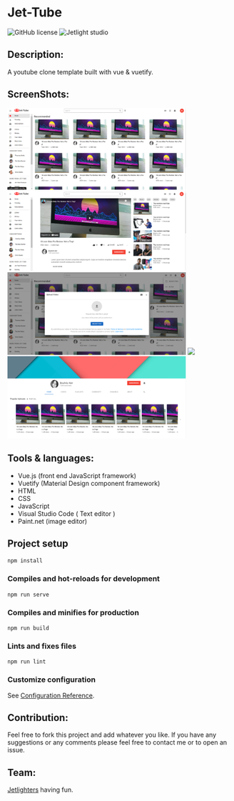 # Jet-Tube

![GitHub license](https://img.shields.io/github/license/Mohammed-Benotmane/Tower-Defense-Game.svg)
![Jetlight studio](https://img.shields.io/badge/Made%20by-Jetlight%20studio-blue.svg?color=082544)

## Description:
 A youtube clone template built with vue & vuetify.

## ScreenShots:
<img src="screenshots/1.png" width=400 /> <img src="screenshots/2.png" width=400 />
<img src="screenshots/4.png" width=400 /> <img src="screenshots/6.png" width=400 />
<img src="screenshots/3.png" width=400 />

## Tools & languages:
* Vue.js (front end JavaScript framework)
* Vuetify (Material Design component framework)
* HTML
* CSS
* JavaScript
* Visual Studio Code ( Text editor )
* Paint.net (image editor)


## Project setup
```
npm install
```

### Compiles and hot-reloads for development
```
npm run serve
```

### Compiles and minifies for production
```
npm run build
```

### Lints and fixes files
```
npm run lint
```

### Customize configuration
See [Configuration Reference](https://cli.vuejs.org/config/).

## Contribution:
Feel free to fork this project and add whatever you like. If you have any suggestions or any comments please feel free to contact me or to open an issue.

## Team:
[Jetlighters](https://github.com/JetLightStudio) having fun.
